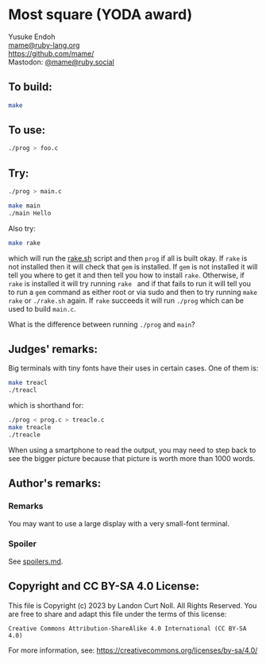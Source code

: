 # Most square (YODA award)

Yusuke Endoh\
<mame@ruby-lang.org>\
<https://github.com/mame/>\
Mastodon: [@mame@ruby.social](https://ruby.social/@mame)

## To build:

```sh
make
```

## To use:

```sh
./prog > foo.c
```

## Try:

```sh
./prog > main.c

make main
./main Hello
```

Also try:

```sh
make rake
```

which will run the [rake.sh](rake.sh) script and then `prog` if all is built
okay. If `rake` is not installed then it will check that `gem` is installed. If
`gem` is not installed it will tell you where to get it and then tell you how to
install `rake`. Otherwise, if `rake` is installed it will try running `rake `
and if that fails to run it will tell you to run a `gem` command as either root
or via sudo and then to try running `make rake` or `./rake.sh` again. If `rake`
succeeds it will run `./prog` which can be used to build `main.c`.

What is the difference between running `./prog` and `main`?


## Judges' remarks:

Big terminals with tiny fonts have their uses in certain cases.
One of them is:

```sh
make treacl
./treacl
```

which is shorthand for:

```sh
./prog < prog.c > treacle.c
make treacle
./treacle
```


When using a smartphone to read the output, you may need to
step back to see the bigger picture because that picture is worth
more than 1000 words.

## Author's remarks:

### Remarks

You may want to use a large display with a very small-font terminal.

### Spoiler

See [spoilers.md](spoilers.md).

## Copyright and CC BY-SA 4.0 License:

This file is Copyright (c) 2023 by Landon Curt Noll.  All Rights Reserved.
You are free to share and adapt this file under the terms of this license:

    Creative Commons Attribution-ShareAlike 4.0 International (CC BY-SA 4.0)

For more information, see: https://creativecommons.org/licenses/by-sa/4.0/
